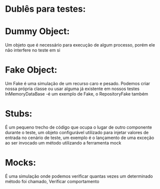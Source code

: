 # Dublês para testes:

# Dummy Object: 
Um objeto que é necessário para execução de algum processo, porém ele não interfere no teste em si

# Fake Object: 
Um Fake é uma simulação de um recurso caro e pesado. Podemos criar nossa própria classe ou usar alguma já existente em nossos testes
InMemoryDataBase -é um exemplo de Fake, o RepositoryFake também

# Stubs:
É um pequeno trecho de código que ocupa o lugar de outro componente durante o teste, um objeto configurável utilizado para injetar valores de entrada no cenário de teste, um exemplo é o lançamento de uma exceção ao ser invocado um método utilizando a ferramenta mock

# Mocks:
É uma simulação onde podemos verificar quantas vezes um determinado método foi chamado, Verificar comportamento
